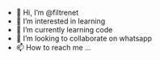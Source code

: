 - 👋 Hi, I’m @filtrenet
- 👀 I’m interested in learning
- 🌱 I’m currently learning code
- 💞️ I’m looking to collaborate on whatsapp
- 📫 How to reach me ...

<!---
filtrenet/filtrenet is a ✨ special ✨ repository because its `README.md` (this file) appears on your GitHub profile.
You can click the Preview link to take a look at your changes.
--->
